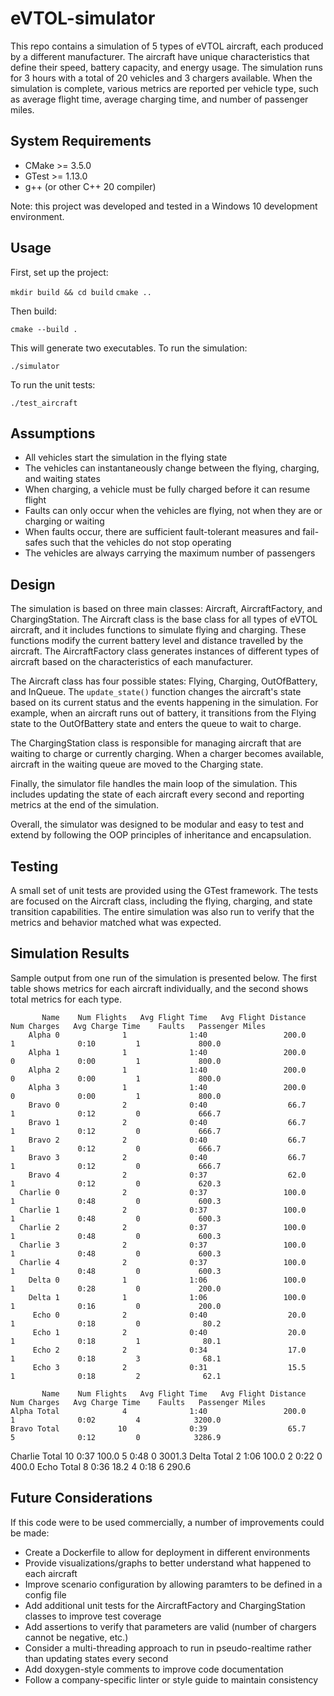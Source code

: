 # eVTOL-simulator
This repo contains a simulation of 5 types of eVTOL aircraft, each produced by a different manufacturer. The aircraft have unique characteristics that define their speed, battery capacity, and energy usage. The simulation runs for 3 hours with a total of 20 vehicles and 3 chargers available. When the simulation is complete, various metrics are reported per vehicle type, such as average flight time, average charging time, and number of passenger miles.

## System Requirements
- CMake >= 3.5.0
- GTest >= 1.13.0
- g++ (or other C++ 20 compiler)

Note: this project was developed and tested in a Windows 10 development environment.

## Usage
First, set up the project:

`mkdir build && cd build`
`cmake ..`

Then build:

`cmake --build .`

This will generate two executables. To run the simulation:

`./simulator`

To run the unit tests:

`./test_aircraft`

## Assumptions
- All vehicles start the simulation in the flying state
- The vehicles can instantaneously change between the flying, charging, and waiting states
- When charging, a vehicle must be fully charged before it can resume flight
- Faults can only occur when the vehicles are flying, not when they are or charging or waiting
- When faults occur, there are sufficient fault-tolerant measures and fail-safes such that the vehicles do not stop operating
- The vehicles are always carrying the maximum number of passengers

## Design
The simulation is based on three main classes: Aircraft, AircraftFactory, and ChargingStation. The Aircraft class is the base class for all types of eVTOL aircraft, and it includes functions to simulate flying and charging. These functions modify the current battery level and distance travelled by the aircraft. The AircraftFactory class generates instances of different types of aircraft based on the characteristics of each manufacturer.

The Aircraft class has four possible states: Flying, Charging, OutOfBattery, and InQueue. The `update_state()` function changes the aircraft's state based on its current status and the events happening in the simulation. For example, when an aircraft runs out of battery, it transitions from the Flying state to the OutOfBattery state and enters the queue to wait to charge.

The ChargingStation class is responsible for managing aircraft that are waiting to charge or currently charging. When a charger becomes available, aircraft in the waiting queue are moved to the Charging state. 

Finally, the simulator file handles the main loop of the simulation. This includes updating the state of each aircraft every second and reporting metrics at the end of the simulation.

Overall, the simulator was designed to be modular and easy to test and extend by following the OOP principles of inheritance and encapsulation.

## Testing
A small set of unit tests are provided using the GTest framework. The tests are focused on the Aircraft class, including the flying, charging, and state transition capabilities. The entire simulation was also run to verify that the metrics and behavior matched what was expected.

## Simulation Results
Sample output from one run of the simulation is presented below. The first table shows metrics for each aircraft individually, and the second shows total metrics for each type.

           Name    Num Flights   Avg Flight Time   Avg Flight Distance    Num Charges   Avg Charge Time    Faults   Passenger Miles
        Alpha 0              1              1:40                 200.0              1              0:10         1             800.0
        Alpha 1              1              1:40                 200.0              0              0:00         1             800.0
        Alpha 2              1              1:40                 200.0              0              0:00         1             800.0
        Alpha 3              1              1:40                 200.0              0              0:00         1             800.0
        Bravo 0              2              0:40                  66.7              1              0:12         0             666.7
        Bravo 1              2              0:40                  66.7              1              0:12         0             666.7
        Bravo 2              2              0:40                  66.7              1              0:12         0             666.7
        Bravo 3              2              0:40                  66.7              1              0:12         0             666.7
        Bravo 4              2              0:37                  62.0              1              0:12         0             620.3
      Charlie 0              2              0:37                 100.0              1              0:48         0             600.3
      Charlie 1              2              0:37                 100.0              1              0:48         0             600.3
      Charlie 2              2              0:37                 100.0              1              0:48         0             600.3
      Charlie 3              2              0:37                 100.0              1              0:48         0             600.3
      Charlie 4              2              0:37                 100.0              1              0:48         0             600.3
        Delta 0              1              1:06                 100.0              1              0:28         0             200.0
        Delta 1              1              1:06                 100.0              1              0:16         0             200.0
         Echo 0              2              0:40                  20.0              1              0:18         0              80.2
         Echo 1              2              0:40                  20.0              1              0:18         1              80.1
         Echo 2              2              0:34                  17.0              1              0:18         3              68.1
         Echo 3              2              0:31                  15.5              1              0:18         2              62.1

           Name    Num Flights   Avg Flight Time   Avg Flight Distance    Num Charges   Avg Charge Time    Faults   Passenger Miles
    Alpha Total              4              1:40                 200.0              1              0:02         4            3200.0
    Bravo Total             10              0:39                  65.7              5              0:12         0            3286.9
  Charlie Total             10              0:37                 100.0              5              0:48         0            3001.3
    Delta Total              2              1:06                 100.0              2              0:22         0             400.0
     Echo Total              8              0:36                  18.2              4              0:18         6             290.6


## Future Considerations
If this code were to be used commercially, a number of improvements could be made:

- Create a Dockerfile to allow for deployment in different environments
- Provide visualizations/graphs to better understand what happened to each aircraft
- Improve scenario configuration by allowing paramters to be defined in a config file
- Add additional unit tests for the AircraftFactory and ChargingStation classes to improve test coverage
- Add assertions to verify that parameters are valid (number of chargers cannot be negative, etc.)
- Consider a multi-threading approach to run in pseudo-realtime rather than updating states every second
- Add doxygen-style comments to improve code documentation
- Follow a company-specific linter or style guide to maintain consistency
